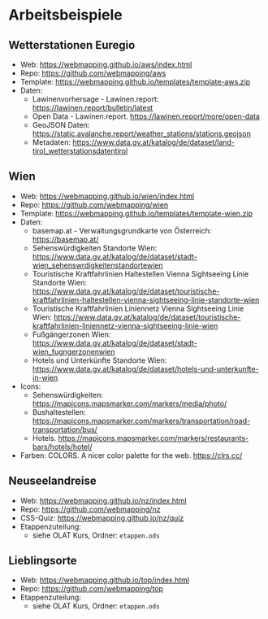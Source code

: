 # Arbeitsbeispiele

## Wetterstationen Euregio

* Web: <https://webmapping.github.io/aws/index.html>
* Repo: <https://github.com/webmapping/aws>
* Template: <https://webmapping.github.io/templates/template-aws.zip>
* Daten:
    * Lawinenvorhersage - Lawinen.report: <https://lawinen.report/bulletin/latest>
    * Open Data - Lawinen.report. <https://lawinen.report/more/open-data>
    * GeoJSON Daten: <https://static.avalanche.report/weather_stations/stations.geojson>
    * Metadaten: <https://www.data.gv.at/katalog/de/dataset/land-tirol_wetterstationsdatentirol>

## Wien

* Web: <https://webmapping.github.io/wien/index.html>
* Repo: <https://github.com/webmapping/wien>
* Template: <https://webmapping.github.io/templates/template-wien.zip>
* Daten:
    * basemap.at - Verwaltungsgrundkarte von Österreich: <https://basemap.at/>
    * Sehenswürdigkeiten Standorte Wien: <https://www.data.gv.at/katalog/de/dataset/stadt-wien_sehenswrdigkeitenstandortewien>
    * Touristische Kraftfahrlinien Haltestellen Vienna Sightseeing Linie Standorte Wien: <https://www.data.gv.at/katalog/de/dataset/touristische-kraftfahrlinien-haltestellen-vienna-sightseeing-linie-standorte-wien>
    * Touristische Kraftfahrlinien Liniennetz Vienna Sightseeing Linie Wien: <https://www.data.gv.at/katalog/de/dataset/touristische-kraftfahrlinien-liniennetz-vienna-sightseeing-linie-wien>
    * Fußgängerzonen Wien: <https://www.data.gv.at/katalog/de/dataset/stadt-wien_fugngerzonenwien>
    * Hotels und Unterkünfte Standorte Wien: <https://www.data.gv.at/katalog/de/dataset/hotels-und-unterkunfte-in-wien>
* Icons:
    * Sehenswürdigkeiten: <https://mapicons.mapsmarker.com/markers/media/photo/>
    * Bushaltestellen: <https://mapicons.mapsmarker.com/markers/transportation/road-transportation/bus/>
    * Hotels. <https://mapicons.mapsmarker.com/markers/restaurants-bars/hotels/hotel/>
* Farben: COLORS. A nicer color palette for the web. <https://clrs.cc/>

## Neuseelandreise

* Web: <https://webmapping.github.io/nz/index.html>
* Repo: <https://github.com/webmapping/nz>
* CSS-Quiz: <https://webmapping.github.io/nz/quiz>
* Etappenzuteilung:
    * siehe OLAT Kurs, Ordner: `etappen.ods`

## Lieblingsorte

* Web: <https://webmapping.github.io/top/index.html>
* Repo: <https://github.com/webmapping/top>
* Etappenzuteilung:
    * siehe OLAT Kurs, Ordner: `etappen.ods`
